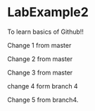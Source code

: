 # LabExample2
To learn basics of Github!!

Change 1 from master

Change 2 from master

Change 3 from master

change 4 form branch 4

Change  5 from branch4.
